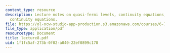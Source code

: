 ```yaml
---
content_type: resource
description: Lecture notes on quasi-fermi levels, continuity equations, and surface
  continuity equations.
file: https://ol-ocw-studio-app-production.s3.amazonaws.com/courses/6-720j-integrated-microelectronic-devices-spring-2007/1f1fc5af273b0f02a04022ef0899c178_lecture8.pdf
file_type: application/pdf
resourcetype: Document
title: lecture8.pdf
uid: 1f1fc5af-273b-0f02-a040-22ef0899c178
---
```

